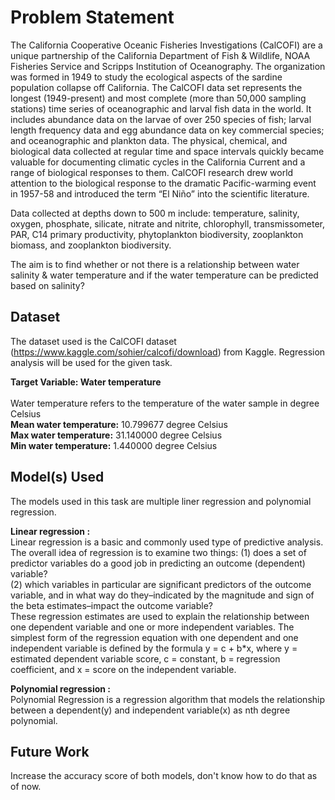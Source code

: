 # Problem Statement 
The California Cooperative Oceanic Fisheries Investigations (CalCOFI) are a unique partnership of the California Department of Fish & Wildlife, NOAA Fisheries Service and Scripps Institution of Oceanography. The organization was formed in 1949 to study the ecological aspects of the sardine population collapse off California. The CalCOFI data set represents the longest (1949-present) and most complete (more than 50,000 sampling stations) time series of oceanographic and larval fish data in the world. It includes abundance data on the larvae of over 250 species of fish; larval length frequency data and egg abundance data on key commercial species; and oceanographic and plankton data. The physical, chemical, and biological data collected at regular time and space intervals quickly became valuable for documenting climatic cycles in the California Current and a range of biological responses to them. CalCOFI research drew world attention to the biological response to the dramatic Pacific-warming event in 1957-58 and introduced the term “El Niño” into the scientific literature.

Data collected at depths down to 500 m include: temperature, salinity, oxygen, phosphate, silicate, nitrate and nitrite, chlorophyll, transmissometer, PAR, C14 primary productivity, phytoplankton biodiversity, zooplankton biomass, and zooplankton biodiversity. 

The aim is to find whether or not there is a relationship between water salinity & water temperature and if the water temperature can be predicted based on salinity?

## Dataset

The dataset used is the CalCOFI dataset (https://www.kaggle.com/sohier/calcofi/download) from Kaggle. Regression analysis will be used for the given task.

**Target Variable: Water temperature**
<br>
<br>
Water temperature refers to the temperature of the water sample in degree Celsius
<br>
**Mean water temperature:** 10.799677	degree Celsius
<br>
**Max water temperature:** 31.140000 degree Celsius
<br>
**Min water temperature:** 1.440000 degree Celsius


## Model(s) Used

The models used in this task are multiple liner regression and polynomial regression.

**Linear regression :**
<br>
Linear regression is a basic and commonly used type of predictive analysis.  
The overall idea of regression is to examine two things: 
(1) does a set of predictor variables do a good job in predicting an outcome (dependent) variable?  
(2) which variables in particular are significant predictors of the outcome variable, and in what way do they–indicated by the magnitude and sign of the beta estimates–impact the outcome variable?  
These regression estimates are used to explain the relationship between one dependent variable and one or more independent variables.  The simplest form of the regression equation with one dependent and one independent variable is defined by the formula y = c + b*x, where y = estimated dependent variable score, c = constant, b = regression coefficient, and x = score on the independent variable.

**Polynomial regression :**
<br>
Polynomial Regression is a regression algorithm that models the relationship between a dependent(y) and independent variable(x) as nth degree polynomial.

## Future Work
Increase the accuracy score of both models, don't know how to do that as of now.
